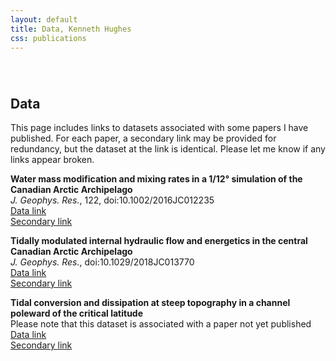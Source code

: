 ```yaml
---
layout: default
title: Data, Kenneth Hughes
css: publications
---
```

######  

## Data

This page includes links to datasets associated with some papers I have published. For each paper, a secondary link may be provided for redundancy, but the dataset at the link is identical. Please let me know if any links appear broken.

__Water mass modification and mixing rates in a 1/12° simulation of the Canadian Arctic Archipelago__  
*J. Geophys. Res.*, 122, doi:10.1002/2016JC012235   
[Data link][anha_link]  
[Secondary link][anha_link2]

__Tidally modulated internal hydraulic flow and energetics in the central Canadian Arctic Archipelago__  
*J. Geophys. Res.*, doi:10.1029/2018JC013770  
[Data link][obs_link]  
[Secondary link][obs_link2]

__Tidal conversion and dissipation at steep topography in a channel poleward of the critical latitude__  
Please note that this dataset is associated with a paper not yet published  
[Data link][subinertial_link]  
[Secondary link][subinertial_link2]


[anha_link]: http://web.uvic.ca/~hugke729/Hughes_2017_JGR_vol_122/
[anha_link2]: https://drive.google.com/open?id=0BySUVZ0q8bZHUE1tQzAzWUxMMDA
[obs_link]: http://web.uvic.ca/~hugke729/Hughes_2018_JGR/
[obs_link2]: https://drive.google.com/open?id=0BySUVZ0q8bZHbEhrVkdOOXZ0alU
[subinertial_link]: https://drive.google.com/open?id=1QI3MU-Q8KISBZwfU_j1mCGPsdQU0167g
[subinertial_link2]:  http://web.uvic.ca/~hugke729/subinertial_channel/

